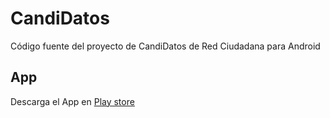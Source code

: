 # CandiDatos

Código fuente del proyecto de CandiDatos de Red Ciudadana para Android


## App
Descarga el App en [Play store](https://play.google.com/store/apps/details?id=org.redciudadana.candidatos)


